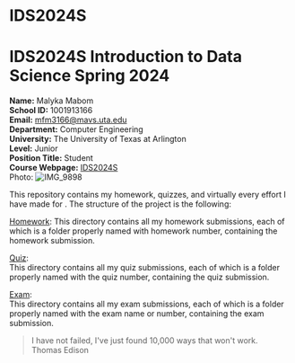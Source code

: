 # IDS2024S

# **IDS2024S Introduction to Data Science Spring 2024**

**Name:** Malyka Mabom  
**School ID:** 1001913166  
**Email:** mfm3166@mavs.uta.edu  
**Department:** Computer Engineering  
**University:** The University of Texas at Arlington  
**Level:** Junior  
**Position Title:** Student  
**Course Webpage:** [IDS2024S](www.cds.org/IDS2024S)   
Photo:  ![IMG_9898](https://github.com/MalykaMabom205/IDS2024S/assets/91574091/bc6c316d-8b1a-46f5-befa-86c0bbdbce60)  

 
This repository contains my homework, quizzes, and virtually every effort I have made for <course name>. The structure of the project is the following:

[Homework](./hw): 
This directory contains all my homework submissions, each of which is a folder properly named with homework number, containing the homework submission.   

[Quiz](./quiz):     
This directory contains all my quiz submissions, each of which is a folder properly named with the quiz number, containing the quiz submission.    

[Exam](./exam):     
This directory contains all my exam submissions, each of which is a folder properly named with the exam name or number, containing the exam submission.    
> I have not failed, I've just found 10,000 ways that won't work.   
> Thomas Edison      

